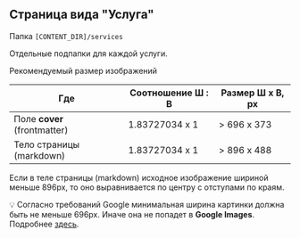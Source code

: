 ## Страница вида "Услуга"

Папка `[CONTENT_DIR]/services`

Отдельные подпапки для каждой услуги.

Рекомендуемый размер изображений

|  Где                         | Соотношение Ш : В    | Размер Ш x В, px
| ---                          | ---                  | ---
| Поле **cover** (frontmatter) |   1.83727034 x 1     | > 696 x 373
| Тело страницы (markdown)     |   1.83727034 x 1     | > 896 x 488


Если в теле страницы (markdown) исходное изображение шириной меньше 896px, то оно выравнивается по центру с отступами по краям.


:bulb: Согласно требований Google минимальная ширина картинки должна быть не меньше 696px. Иначе она не попадет в **Google Images**. Подробнее [здесь](https://developers.google.com/search/docs/advanced/guidelines/google-images?hl=ru).
